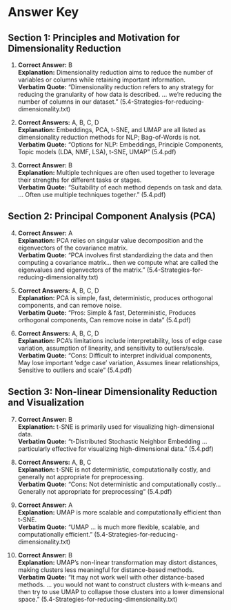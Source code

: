 # Answer Key

## Section 1: Principles and Motivation for Dimensionality Reduction

1. **Correct Answer:** B  
**Explanation:** Dimensionality reduction aims to reduce the number of variables or columns while retaining important information.  
**Verbatim Quote:** “Dimensionality reduction refers to any strategy for reducing the granularity of how data is described. … we’re reducing the number of columns in our dataset.” (5.4-Strategies-for-reducing-dimensionality.txt)

2. **Correct Answers:** A, B, C, D  
**Explanation:** Embeddings, PCA, t-SNE, and UMAP are all listed as dimensionality reduction methods for NLP; Bag-of-Words is not.  
**Verbatim Quote:** “Options for NLP: Embeddings, Principle Components, Topic models (LDA, NMF, LSA), t-SNE, UMAP” (5.4.pdf)

3. **Correct Answer:** B  
**Explanation:** Multiple techniques are often used together to leverage their strengths for different tasks or stages.  
**Verbatim Quote:** “Suitability of each method depends on task and data. … Often use multiple techniques together.” (5.4.pdf)

## Section 2: Principal Component Analysis (PCA)

4. **Correct Answer:** A  
**Explanation:** PCA relies on singular value decomposition and the eigenvectors of the covariance matrix.  
**Verbatim Quote:** “PCA involves first standardizing the data and then computing a covariance matrix… then we compute what are called the eigenvalues and eigenvectors of the matrix.” (5.4-Strategies-for-reducing-dimensionality.txt)

5. **Correct Answers:** A, B, C, D  
**Explanation:** PCA is simple, fast, deterministic, produces orthogonal components, and can remove noise.  
**Verbatim Quote:** “Pros: Simple & fast, Deterministic, Produces orthogonal components, Can remove noise in data” (5.4.pdf)

6. **Correct Answers:** A, B, C, D  
**Explanation:** PCA’s limitations include interpretability, loss of edge case variation, assumption of linearity, and sensitivity to outliers/scale.  
**Verbatim Quote:** “Cons: Difficult to interpret individual components, May lose important ‘edge case’ variation, Assumes linear relationships, Sensitive to outliers and scale” (5.4.pdf)

## Section 3: Non-linear Dimensionality Reduction and Visualization

7. **Correct Answer:** B  
**Explanation:** t-SNE is primarily used for visualizing high-dimensional data.  
**Verbatim Quote:** “t-Distributed Stochastic Neighbor Embedding … particularly effective for visualizing high-dimensional data.” (5.4.pdf)

8. **Correct Answers:** A, B, C  
**Explanation:** t-SNE is not deterministic, computationally costly, and generally not appropriate for preprocessing.  
**Verbatim Quote:** “Cons: Not deterministic and computationally costly… Generally not appropriate for preprocessing” (5.4.pdf)

9. **Correct Answer:** A  
**Explanation:** UMAP is more scalable and computationally efficient than t-SNE.  
**Verbatim Quote:** “UMAP … is much more flexible, scalable, and computationally efficient.” (5.4-Strategies-for-reducing-dimensionality.txt)

10. **Correct Answer:** B  
**Explanation:** UMAP’s non-linear transformation may distort distances, making clusters less meaningful for distance-based methods.  
**Verbatim Quote:** “It may not work well with other distance-based methods. … you would not want to construct clusters with k-means and then try to use UMAP to collapse those clusters into a lower dimensional space.” (5.4-Strategies-for-reducing-dimensionality.txt)
